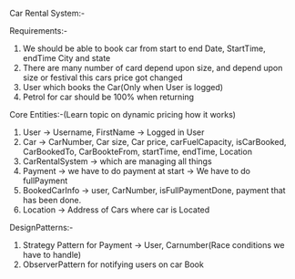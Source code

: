 Car Rental System:-

Requirements:-

1. We should be able to book car from start to end Date, StartTime, endTime City and state
2. There are many number of card depend upon size, and depend upon size or festival this cars price got changed
3. User which books the Car(Only when User is logged)
4. Petrol for car should be 100% when returning

Core Entities:-(Learn topic on dynamic pricing how it works)

1. User -> Username, FirstName -> Logged in User
2. Car -> CarNumber, Car size, Car price, carFuelCapacity, isCarBooked, CarBookedTo, CarBookteFrom, startTime, endTime, Location
3. CarRentalSystem -> which are managing all things
4. Payment -> we have to do payment at start -> We have to do fullPayment
5. BookedCarInfo -> user, CarNumber, isFullPaymentDone, payment that has been done.
6. Location -> Address of Cars where car is Located

DesignPatterns:-

1. Strategy Pattern for Payment -> User, Carnumber(Race conditions we have to handle)
2. ObserverPattern for notifying users on car Book
